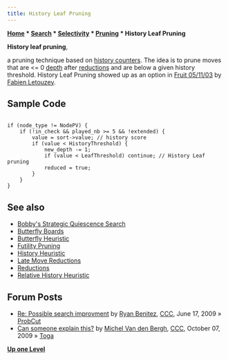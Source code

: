 ```yaml
---
title: History Leaf Pruning
---
```

**[Home](Home "Home") * [Search](Search "Search") * [Selectivity](Selectivity "Selectivity") * [Pruning](Pruning "Pruning") * History Leaf Pruning**

**History leaf pruning**,

a pruning technique based on [history counters](History_Heuristic "History Heuristic"). The idea is to prune moves that are \<= 0 [depth](Depth "Depth") after [reductions](Reductions "Reductions") and are below a given history threshold. History Leaf Pruning showed up as an option in [Fruit 05/11/03](Fruit "Fruit") by [Fabien Letouzey](Fabien_Letouzey "Fabien Letouzey").

## Sample Code

```

if (node_type != NodePV) {
    if (!in_check && played_nb >= 5 && !extended) {
        value = sort->value; // history score
        if (value < HistoryThreshold) {
            new_depth -= 1;
            if (value < LeafThreshold) continue; // History Leaf pruning
            reduced = true;
        }
    }
}

```

## See also

- [Bobby's Strategic Quiescence Search](Bobby#StrategicQuiescenceSearch "Bobby")
- [Butterfly Boards](Butterfly_Boards "Butterfly Boards")
- [Butterfly Heuristic](Butterfly_Heuristic "Butterfly Heuristic")
- [Futility Pruning](Futility_Pruning "Futility Pruning")
- [History Heuristic](History_Heuristic "History Heuristic")
- [Late Move Reductions](Late_Move_Reductions "Late Move Reductions")
- [Reductions](Reductions "Reductions")
- [Relative History Heuristic](Relative_History_Heuristic "Relative History Heuristic")

## Forum Posts

- [Re: Possible search improvment](http://www.talkchess.com/forum/viewtopic.php?topic_view=threads&p=274486&t=28459) by [Ryan Benitez](Ryan_Benitez "Ryan Benitez"), [CCC](CCC "CCC"), June 17, 2009 » [ProbCut](ProbCut "ProbCut")
- [Can someone explain this?](http://www.talkchess.com/forum/viewtopic.php?t=30036) by [Michel Van den Bergh](Michel_Van_den_Bergh "Michel Van den Bergh"), [CCC](CCC "CCC"), October 07, 2009 » [Toga](Toga "Toga")

**[Up one Level](Pruning "Pruning")**

